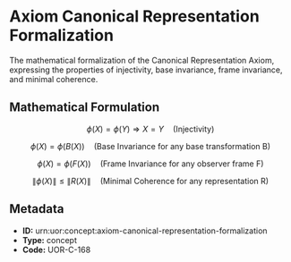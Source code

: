 # Axiom Canonical Representation Formalization

The mathematical formalization of the Canonical Representation Axiom, expressing the properties of injectivity, base invariance, frame invariance, and minimal coherence.

## Mathematical Formulation

$$
\phi(X) = \phi(Y) \Rightarrow X = Y \quad \text{(Injectivity)}
$$

$$
\phi(X) = \phi(B(X)) \quad \text{(Base Invariance for any base transformation B)}
$$

$$
\phi(X) = \phi(F(X)) \quad \text{(Frame Invariance for any observer frame F)}
$$

$$
\|\phi(X)\| \leq \|R(X)\| \quad \text{(Minimal Coherence for any representation R)}
$$

## Metadata

- **ID:** urn:uor:concept:axiom-canonical-representation-formalization
- **Type:** concept
- **Code:** UOR-C-168
